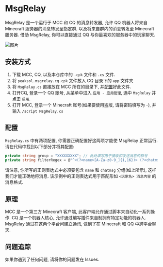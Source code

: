 # MsgRelay
MsgRelay 是一个运行于 MCC 和 CQ 的消息转发器, 允许 QQ 机器人将来自 Minecraft 服务器的消息转发至指定群, 以及将来自群内的消息转发至 Minecraft 服务器. 借助 MsgRelay, 你可以直接通过 QQ 与你最喜欢的服务器中的玩家聊天.

![图片](https://i.loli.net/2020/03/20/9JD5381ZSutHofb.png)

## 安装方式
1. 下载 MCC, CQ, 以及本仓库中的 `.cpk` 文件和 `.cs` 文件.
2. 将 `peaksol.msgrelay.cq.cpk` 文件放入 CQ 目录下的 `app` 文件夹
3. 将 `MsgRelay.cs` 直接放在 MCC 所在的目录下, 并[配置](##配置)好此文件.
4. 打开CQ, 登录一个 QQ 账号, 从菜单中进入 `应用 - 应用管理`, 选中 `MsgRelay` 并点击 `启用`.
5. 打开 MCC, 登录一个 Minecraft 账号(如果要使用盗版, 请将密码填写为 `-`), 并输入 `/script MsgRelay.cs`


## 配置
`MsgRelay.cs` 中有两项配置, 你需要正确配置好这两项才能使 MsgRelay 正常运行. 请在代码中找到以下部分并将其配置:
```cs
private string group = "XXXXXXXXX"; // 此处填写用于接收和发送消息的群号
private string filterRegex = @"^<(?<name>[A-Za-z0-9_]{1,16})> (?<chatmsg>.+)"; // 此处填写用于匹配聊天消息的正则表达式
```
请注意, 你所写的正则表达式中必须要包含 `name` 和 `chatmsg` 分组(如上所示), 这样我们才能正确地将消息. 该示例中的正则表达式用于匹配形如 `<玩家名> 消息内容` 的消息格式.

## 原理
MCC 是一个第三方 Minecraft 客户端, 此客户端允许通过脚本来自动化一系列操作. CQ 是一个机器人核心, 允许通过编写插件来自制拥有特定功能的机器人. MsgRelay 通过在这两个平台间建立通讯, 做到了在 Minecraft 和 QQ 中跨平台聊天.

## 问题追踪
如果你遇到了任何问题, 请将你的问题发在 Issues.